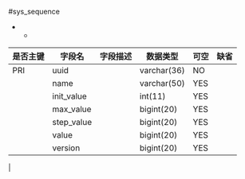 #sys_sequence
* -
 
|是否主键	|字段名	|字段描述	|数据类型	|可空	|缺省	|
| --------|-----|-----|-----|-----|-----|
|PRI|uuid||varchar(36)|NO||
||name||varchar(50)|YES||
||init_value||int(11)|YES||
||max_value||bigint(20)|YES||
||step_value||bigint(20)|YES||
||value||bigint(20)|YES||
||version||bigint(20)|YES||
|
